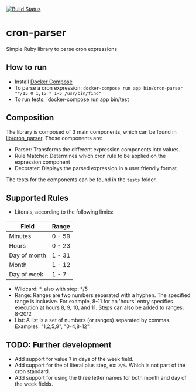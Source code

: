 [![Build Status](https://travis-ci.org/aqabawe/cron-parser.svg?branch=master)](https://travis-ci.org/aqabawe/cron-parser)
# cron-parser
Simple Ruby library to parse cron expressions

## How to run
- Install [Docker Compose](https://docs.docker.com/compose/install/)
- To parse a cron expression: `docker-compose run app bin/cron-parser "*/15 0 1,15 * 1-5 /usr/bin/find"`
- To run tests: `docker-compose run app bin/test

## Composition
The library is composed of 3 main components, which can be found in [lib/cron_parser](https://github.com/aqabawe/cron-parser/tree/master/lib/cron_parser). Those components are:

- Parser: Transforms the different expression components into values.
- Rule Matcher: Determines which cron rule to be applied on the expression component
- Decorater: Displays the parsed expression in a user friendly format.

The tests for the components can be found in the `tests` folder.

## Supported Rules
- Literals, according to the following limits:

| Field         | Range         |
| ------------- | ------------- |
| Minutes       | 0 - 59        |
| Hours         | 0 - 23        |
| Day of month  | 1 - 31        |
| Month         | 1 - 12        |
| Day of week   | 1 - 7         |

- Wildcard: \*, also with step: \*/5
- Range: Ranges are two numbers separated with a hyphen. The specified range is inclusive. For example, 8-11 for an 'hours' entry specifies execution at hours 8, 9, 10, and 11. Steps can also be added to ranges: 8-20/2
- List: A list is a set of numbers (or ranges) separated by commas. Examples: "1,2,5,9", "0-4,8-12".

## TODO: Further development
- Add support for value `7` in days of the week field.
- Add support for the of literal plus step, ex: `2/5`. Which is not part of the cron standard.
- Add support for using the three letter names for both month and day of the week fields.
